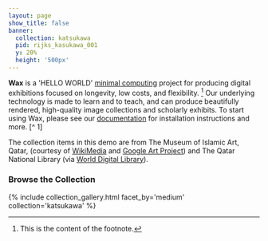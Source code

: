 ```yaml
---
layout: page
show_title: false
banner:
  collection: katsukawa
  pid: rijks_kasukawa_001
  y: 20%
  height: '500px'
---
```


__Wax__ is a 'HELLO WORLD' [minimal computing](http://go-dh.github.io/mincomp/) project for producing digital exhibitions focused on longevity, low costs, and flexibility. [^2] Our underlying technology is made to learn and to teach, and can produce beautifully rendered, high-quality image collections and scholarly exhibits. To start using Wax, please see our [documentation](https://minicomp.github.io/wiki/#/wax/) for installation instructions and more. [^ 1]

[^2]: This is the content of the footnote.

The collection items in this demo are from The Museum of Islamic Art, Qatar, (courtesy of [WikiMedia](https://commons.wikimedia.org/wiki/Category:Google_Art_Project_works_in_The_Museum_of_Islamic_Art,_Qatar) and [Google Art Project](https://www.google.com/culturalinstitute/about/artproject/)) and The Qatar National Library (via [World Digital Library](https://www.wdl.org/en/)).

### Browse the Collection

{% include collection_gallery.html facet_by='medium' collection='katsukawa' %}
